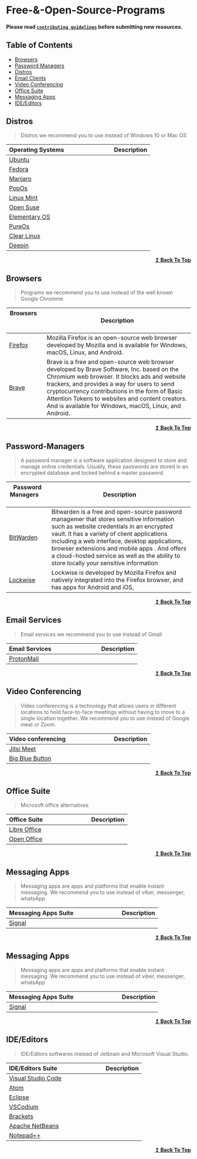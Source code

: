 # Free-&-Open-Source-Programs

#### Please read [`contributing guidelines`](./contributing.md) before submitting new resources.

## Table of Contents

- [Browsers](#browsers)
- [Password Managers](#password-managers)
- [Distros](#distros)
- [Email Clients](#email-clients)
- [Video Conferencing](#video-conferencing)
- [Office Suite](#office-suite)
- [Messaging Apps](#messaging-apps)
- [IDE/Editors](#ide-editors)

## Distros

> Distros we recommend you to use instead of Windows 10 or Mac OS

| Operating Systems &nbsp; &nbsp; &nbsp; &nbsp; &nbsp; &nbsp; &nbsp; &nbsp; &nbsp; &nbsp; &nbsp; &nbsp; &nbsp; &nbsp; | Description |
| ---------------------------------------------------------------------------------------------------------- | ----------- |
| [Ubuntu](https://ubuntu.com/)                                                           ||
| [Fedora](https://getfedora.org/)                                                           ||
| [Manjaro](https://manjaro.org/)                                                           ||
| [PopOs](https://pop.system76.com/)                                                           ||
| [Linux Mint](https://linuxmint.com/)                                                           ||
| [Open Suse](https://www.opensuse.org/)                                                           ||
| [Elementary OS](https://elementary.io/)                                                           ||
| [PureOs](https://www.pureos.net/)                                                           ||
| [Clear Linux](https://clearlinux.org/)                                                           ||
| [Deepin](https://www.deepin.org/en/)                                                           ||



<div align="right">
    <b><a href="#table-of-contents">↥ Back To Top</a></b>
</div>

## Browsers

> Programs we recommend you to use instead of the well known Google Chromme

| Browsers &nbsp; &nbsp; &nbsp; &nbsp; &nbsp; &nbsp; &nbsp; &nbsp; &nbsp; &nbsp; &nbsp; &nbsp; &nbsp; &nbsp; | Description |
| ---------------------------------------------------------------------------------------------------------- | ----------- |
| [Firefox ](https://www.mozilla.org/en/firefox/)                                                           |Mozilla Firefox is an open-source web browser developed by Mozilla and is available for Windows, macOS, Linux, and Android.   |
| [Brave ](https://brave.com/)                                                                              |Brave is a free and open-source web browser developed by Brave Software, Inc. based on the Chromium web browser. It blocks ads and website trackers, and provides a way for users to send cryptocurrency contributions in the form of Basic Attention Tokens to websites and content creators. And is available for Windows, macOS, Linux, and Android.  |

<div align="right">
    <b><a href="#table-of-contents">↥ Back To Top</a></b>
</div>

## Password-Managers

> A password manager is a software application designed to store and manage online credentials. Usually, these passwords are stored in an encrypted database and locked behind a master password.

| Password Managers &nbsp; &nbsp; &nbsp; &nbsp; &nbsp; &nbsp; &nbsp; &nbsp; &nbsp; &nbsp; &nbsp; &nbsp; &nbsp; &nbsp; | Description |
| ---------------------------------------------------------------------------------------------------------- | ----------- |
| [BitWarden](https://bitwarden.com/)                                                                              |Bitwarden is a free and open-source password managemer that stores sensitive information such as website credentials in an encrypted vault. It has a variety of client applications including a web interface, desktop applications, browser extensions and mobile apps . And offers a cloud-hosted service as well as the ability to store locally your sensitive information
| [Lockwise](https://www.mozilla.org/en-US/firefox/lockwise/)                                                                              |Lockwise is developed by Mozilla Firefox and  natively integrated into the Firefox browser, and has apps for Android and iOS,     |

<div align="right">
    <b><a href="#table-of-contents">↥ Back To Top</a></b>
</div>

## Email Services

> Email services  we recommend you to use instead of Gmail

| Email Services &nbsp; &nbsp; &nbsp; &nbsp; &nbsp; &nbsp; &nbsp; &nbsp; &nbsp; &nbsp; &nbsp; &nbsp; &nbsp; &nbsp; | Description |
| ---------------------------------------------------------------------------------------------------------- | ----------- |
| [ProtonMail](https://protonmail.com/)                                                           ||

<div align="right">
    <b><a href="#table-of-contents">↥ Back To Top</a></b>
</div>

## Video Conferencing

> Video conferencing is a technology that allows users in different locations to hold face-to-face meetings without having to move to a single location together. We recommend you to use instead of Google meat or Zoom.

| Video conferencing&nbsp; &nbsp; &nbsp; &nbsp; &nbsp; &nbsp; &nbsp; &nbsp; &nbsp; &nbsp; &nbsp; &nbsp; &nbsp; &nbsp; | Description |
| ---------------------------------------------------------------------------------------------------------- | ----------- |
| [Jitsi Meet](https://meet.jit.si/)                                                           ||  
| [Big Blue Button](https://bigbluebutton.org)                                                           ||

<div align="right">
    <b><a href="#table-of-contents">↥ Back To Top</a></b>
</div>

## Office Suite

> Microsoft office alternatives

| Office Suite&nbsp; &nbsp; &nbsp; &nbsp; &nbsp; &nbsp; &nbsp; &nbsp; &nbsp; &nbsp; &nbsp; &nbsp; &nbsp; &nbsp; | Description |
| ---------------------------------------------------------------------------------------------------------- | ----------- |
| [Libre Office](https://www.libreoffice.org/)                                                           ||  
| [Open Office](https://www.openoffice.org/)                                                           ||

<div align="right">
    <b><a href="#table-of-contents">↥ Back To Top</a></b>
</div>

## Messaging Apps

> Messaging apps are apps and platforms that enable instant messaging. We recommend you to use instead of viber, messenger, whatsApp

| Messaging Apps Suite&nbsp; &nbsp; &nbsp; &nbsp; &nbsp; &nbsp; &nbsp; &nbsp; &nbsp; &nbsp; &nbsp; &nbsp; &nbsp; &nbsp; | Description |
| ---------------------------------------------------------------------------------------------------------- | ----------- |
| [Signal](https://www.signal.org/)                                                           ||  

<div align="right">
    <b><a href="#table-of-contents">↥ Back To Top</a></b>
</div>

## Messaging Apps

> Messaging apps are apps and platforms that enable instant messaging. We recommend you to use instead of viber, messenger, whatsApp

| Messaging Apps Suite&nbsp; &nbsp; &nbsp; &nbsp; &nbsp; &nbsp; &nbsp; &nbsp; &nbsp; &nbsp; &nbsp; &nbsp; &nbsp; &nbsp; | Description |
| ---------------------------------------------------------------------------------------------------------- | ----------- |
| [Signal](https://www.signal.org/)                                                           ||  

<div align="right">
    <b><a href="#table-of-contents">↥ Back To Top</a></b>
</div>

## IDE/Editors

> IDE/Editors softwares instead of Jetbrain and Microsoft Visual Studio.

| IDE/Editors Suite&nbsp; &nbsp; &nbsp; &nbsp; &nbsp; &nbsp; &nbsp; &nbsp; &nbsp; &nbsp; &nbsp; &nbsp; &nbsp; &nbsp; | Description |
| ---------------------------------------------------------------------------------------------------------- | ----------- |
| [Visual Studio Code](https://code.visualstudio.com/)                                                           ||  
| [Atom](https://atom.io/)                                                           ||  
| [Eclipse](https://www.eclipse.org/ide/)                                                           ||  
| [VSCodium](https://github.com/VSCodium/vscodium)                                                           ||  
| [Brackets](http://brackets.io/)                                                           ||  
| [Apache NetBeans](https://netbeans.apache.org/)                                                           ||  
| [Notepad++](https://notepad-plus-plus.org/)                                                           ||  

<div align="right">
    <b><a href="#table-of-contents">↥ Back To Top</a></b>
</div>

